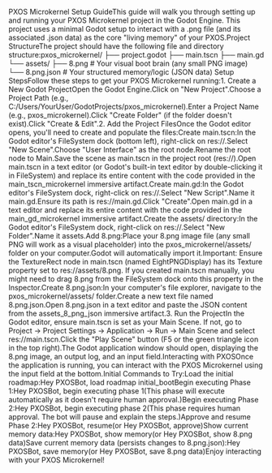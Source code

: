 PXOS Microkernel Setup GuideThis guide will walk you through setting up and running your PXOS Microkernel project in the Godot Engine. This project uses a minimal Godot setup to interact with a .png file (and its associated .json data) as the core "living memory" of your PXOS.Project StructureThe project should have the following file and directory structure:pxos_microkernel/
├── project.godot
├── main.tscn
├── main.gd
└── assets/
    ├── 8.png                # Your visual boot brain (any small PNG image)
    └── 8.png.json           # Your structured memory/logic (JSON data)
Setup StepsFollow these steps to get your PXOS Microkernel running:1. Create a New Godot ProjectOpen the Godot Engine.Click on "New Project".Choose a Project Path (e.g., C:/Users/YourUser/GodotProjects/pxos_microkernel).Enter a Project Name (e.g., pxos_microkernel).Click "Create Folder" (if the folder doesn't exist).Click "Create & Edit".2. Add the Project FilesOnce the Godot editor opens, you'll need to create and populate the files:Create main.tscn:In the Godot editor's FileSystem dock (bottom left), right-click on res://.Select "New Scene".Choose "User Interface" as the root node.Rename the root node to Main.Save the scene as main.tscn in the project root (res://).Open main.tscn in a text editor (or Godot's built-in text editor by double-clicking it in FileSystem) and replace its entire content with the code provided in the main_tscn_microkernel immersive artifact.Create main.gd:In the Godot editor's FileSystem dock, right-click on res://.Select "New Script".Name it main.gd.Ensure its path is res://main.gd.Click "Create".Open main.gd in a text editor and replace its entire content with the code provided in the main_gd_microkernel immersive artifact.Create the assets/ directory:In the Godot editor's FileSystem dock, right-click on res://.Select "New Folder".Name it assets.Add 8.png:Place your 8.png image file (any small PNG will work as a visual placeholder) into the pxos_microkernel/assets/ folder on your computer.Godot will automatically import it.Important: Ensure the TextureRect node in main.tscn (named EightPNGDisplay) has its Texture property set to res://assets/8.png. If you created main.tscn manually, you might need to drag 8.png from the FileSystem dock onto this property in the Inspector.Create 8.png.json:In your computer's file explorer, navigate to the pxos_microkernel/assets/ folder.Create a new text file named 8.png.json.Open 8.png.json in a text editor and paste the JSON content from the assets_8_png_json immersive artifact.3. Run the ProjectIn the Godot editor, ensure main.tscn is set as your Main Scene. If not, go to Project -> Project Settings -> Application -> Run -> Main Scene and select res://main.tscn.Click the "Play Scene" button (F5 or the green triangle icon in the top right).The Godot application window should open, displaying the 8.png image, an output log, and an input field.Interacting with PXOSOnce the application is running, you can interact with the PXOS Microkernel using the input field at the bottom.Initial Commands to Try:Load the initial roadmap:Hey PXOSBot, load roadmap initial_bootBegin executing Phase 1:Hey PXOSBot, begin executing phase 1(This phase will execute automatically as it doesn't require human approval.)Begin executing Phase 2:Hey PXOSBot, begin executing phase 2(This phase requires human approval. The bot will pause and explain the steps.)Approve and resume Phase 2:Hey PXOSBot, resume(or Hey PXOSBot, approve)Show current memory data:Hey PXOSBot, show memory(or Hey PXOSBot, show 8.png data)Save current memory data (persists changes to 8.png.json):Hey PXOSBot, save memory(or Hey PXOSBot, save 8.png data)Enjoy interacting with your PXOS Microkernel!